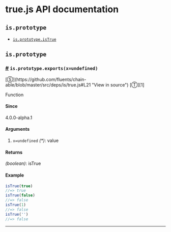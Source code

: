 # true.js API documentation

<!-- div class="toc-container" -->

<!-- div -->

## `is.prototype`
* <a href="#is-prototype-isTrue">`is.prototype.isTrue`</a>

<!-- /div -->

<!-- /div -->

<!-- div class="doc-container" -->

<!-- div -->

## `is.prototype`

<!-- div -->

<h3 id="is-prototype-isTrue"><a href="#is-prototype-isTrue">#</a>&nbsp;<code>is.prototype.exports(x=undefined)</code></h3>
[&#x24C8;](https://github.com/fluents/chain-able/blob/master/src/deps/is/true.js#L21 "View in source") [&#x24C9;][1]

Function

#### Since
4.0.0-alpha.1

#### Arguments
1. `x=undefined` *(&#42;)*: value

#### Returns
*(boolean)*: isTrue

#### Example
```js
isTrue(true)
//=> true
isTrue(false)
//=> false
isTrue(1)
//=> false
isTrue('')
//=> false

```
---

<!-- /div -->

<!-- /div -->

<!-- /div -->

 [1]: #is.prototype "Jump back to the TOC."
